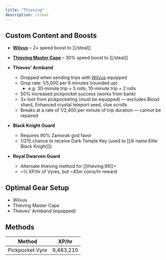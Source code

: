 ```yaml
---
title: "Thieving"
description: /steal
---
```


## Custom Content and Boosts

- [**Wilvus**](../custom-items/pets.md#miscellaneous-pets) – 2× speed boost to [[/steal]]
- [**Thieving Master Cape**](../custom-items/equippables/#master-capes) – 30% speed boost to [[/steal]]

- **Thieves' Armband**

  - Dropped when sending trips with [Wilvus](../custom-items/pets.md#resource-gathering-and-loot-affecting-pets) equipped
  - Drop rate: 1/5,000 per 6 minutes (rounded up)
    - e.g. 30-minute trip = 5 rolls, 10-minute trip = 2 rolls
  - 50% increased pickpocket success (works from bank)
  - 3× loot from pickpocketing (must be equipped) — excludes Blood shard, Enhanced crystal teleport seed, clue scrolls
  - Breaks at a rate of 1/2,400 per minute of trip duration — cannot be repaired

- **Black Knight Guard**

  - Requires 90% Zamorak god favor
  - 1/215 chance to receive Dark Temple Key (used to [[/k name\:Elite Black Knight]])

- **Royal Dwarven Guard**
  - Alternate thieving method for [[thieving:99]]+
  - ~⅓ XP/hr of Vyres, but ~45m coins/hr reward

## Optimal Gear Setup

- Wilvus
- Thieving Master Cape
- Thieves' Armband (equipped)

## Methods

| Method          | XP/hr     |
| --------------- | --------- |
| Pickpocket Vyre | 9,483,210 |
